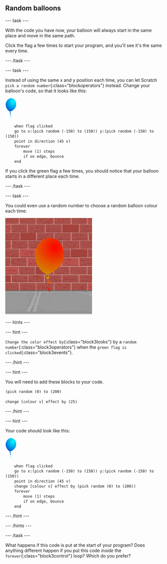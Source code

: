 ## Random balloons

--- task ---

With the code you have now, your balloon will always start in the same place and move in the same path. 

Click the flag a few times to start your program, and you'll see it's the same every time.

--- /task ---

--- task ---

Instead of using the same x and y position each time, you can let Scratch `pick a random number`{:class="blockoperators"} instead. Change your balloon's code, so that it looks like this:

![balloon sprite](images/balloon-sprite.png)

```blocks3
	when flag clicked
	go to x:(pick random (-150) to (150)) y:(pick random (-150) to (150))
	point in direction (45 v)
	forever
		move (1) steps
		if on edge, bounce
	end
```

If you click the green flag a few times, you should notice that your balloon starts in a different place each time.

--- /task ---

--- task ---

You could even use a random number to choose a random balloon colour each time:

![red balloon sprite](images/balloons-colour.png)

--- hints ---

--- hint ---

`Change the color effect by`{:class="block3looks"} by a `random number`{:class="block3operators"} when the `green flag is clicked`{:class="block3events"}. 

--- /hint ---

--- hint ---

You will need to add these blocks to your code.

```blocks3
(pick random (0) to (200)

change [colour v] effect by (25)
```

--- /hint ---

--- hint ---

Your code should look like this:

![balloon sprite](images/balloon-sprite.png)

```blocks3
	when flag clicked
	go to x:(pick random (-150) to (150)) y:(pick random (-150) to (150))
	point in direction (45 v)
	change [colour v] effect by (pick random (0) to (200))
	forever
		move (1) steps
		if on edge, bounce
	end
```

--- /hint ---


--- /hints ---

--- /task ---

What happens if this code is put at the start of your program? Does anything different happen if you put this code _inside_ the `forever`{:class="block3control"} loop? Which do you prefer?
